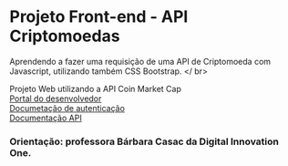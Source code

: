 # Projeto Front-end - API Criptomoedas

Aprendendo a fazer uma requisição de uma API de Criptomoeda com Javascript, utilizando também CSS Bootstrap. </ br>

Projeto Web utilizando a API Coin Market Cap <br>
[Portal do desenvolvedor](https://pro.coinmarketcap.com/account) <br>
[Documetação de autenticação](https://coinmarketcap.com/api/documentation/v1/#section/Authentication) <br>
[Documentação API](https://coinmarketcap.com/api/documentation/v1/#) <br>

### Orientação: professora Bárbara Casac da Digital Innovation One.